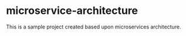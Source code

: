 # microservice-architecture
This is a sample project created based upon microservices architecture.
